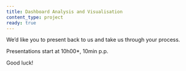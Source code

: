 ```yaml
---
title: Dashboard Analysis and Visualisation
content_type: project
ready: true
---
```


We’d like you to present back to us and take us through your process. 

Presentations start at 10h00*, 10min p.p.

Good luck!


